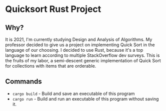 # Quicksort Rust Project

## Why?

It is 2021, I'm currently studying Design and Analysis of Algorithms. My professor decided to give us a project on implementing Quick Sort in the language of our choosing. I decided to use Rust, because it's a top language to learn according to multiple StackOverflow dev surveys. This is the fruits of my labor, a semi-descent generic implementation of Quick Sort for collections with items that are orderable.

## Commands

- `cargo build` - Build and save an executable of this program
- `cargo run` - Build and run an executable of this program without saving it.
